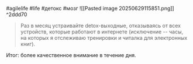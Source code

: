 #agilelife #life #детокс #мозг 
![[Pasted image 20250629115851.png]] ^2ddd70
> Раз в месяц устраивайте detox-выходные, отказываясь от всех устройств, которые работают в интернете (исключение -- часы, на которых я отслеживаю тренировки и читалка для электронных книг).

Итог: более качественное внимание в течение дня.
